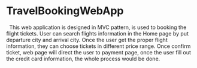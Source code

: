 # TravelBookingWebApp

<p>&nbsp;&nbsp;This web application is designed in MVC pattern, is used to booking the flight tickets. User can search flights information in the Home page by put departure city and arrival city. Once the user get the proper flight information, they can choose tickets in different price range. Once confirm ticket, web page will direct the user to payment page, once the user fill out the credit card information, the whole process would be done.</a>
